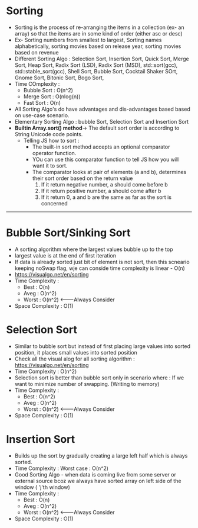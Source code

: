 # Sorting

- Sorting is the process of re-arranging the items in a collection (ex- an array) so that the items are in some kind of order (either asc or desc)
- Ex- Sorting numbers from smallest to largest, Sorting names alphabetically, sorting movies based on release year, sorting movies based on revenue
- Different Sorting Algo : Selection Sort, Insertion Sort, Quick Sort, Merge Sort, Heap Sort, Radix Sort (LSD), Radix Sort (MSD), std::sort(gcc), std::stable_sort(gcc), Shell Sort, Bubble Sort, Cocktail Shaker SOrt, Gnome Sort, Bitonic Sort, Bogo Sort,
- Time COmplexity :
  - Bubble Sort : O(n^2)
  - Merge Sort : O(nlog(n))
  - Fast Sort : O(n)
- All Sorting Algo's do have advantages and dis-advantages based based on use-case scenario.
- Elementary Sorting Algo : bubble Sort, Selection Sort and Insertion Sort
- **Builtin Array.sort() method**-> The default sort order is according to String Unicode code points.
  - Telling JS how to sort :
    - The built-in sort method accepts an optional comparator operator function.
    - YOu can use this comparator function to tell JS how you will want it to sort.
    - The comparator looks at pair of elements (a and b), determines their sort order based on the return value
      1. If it return negative number, a should come before b
      2. If it return positive number, a should come after b
      3. If it return 0, a and b are the same as far as the sort is concerned

---

# Bubble Sort/Sinking Sort

- A sorting algorithm where the largest values bubble up to the top
- largest value is at the end of first iteration
- If data is already sorted just bit of element is not sort, then this scneario keeping noSwap flag, wje can conside time complexity is linear - O(n)
- https://visualgo.net/en/sorting
- Time Complexity :
  - Best : O(n)
  - Aveg : O(n^2)
  - Worst : O(n^2) <---Always Consider
- Space Complexity : O(1)

# Selection Sort

- Similar to bubble sort but instead of first placing large values into sorted position, it places small values into sorted position
- Check all the visual alog for all sorting algorithm : https://visualgo.net/en/sorting
- Time Complexity : O(n^2)
- Selection sort is better than bubble sort only in scenario where : If we want to minimize number of swapping. (Writing to memory)
- Time Complexity :
  - Best : O(n^2)
  - Aveg : O(n^2)
  - Worst : O(n^2) <---Always Consider
- Space Complexity : O(1)

# Insertion Sort

- Builds up the sort by gradually creating a large left half which is always sorted.
- Time Complexity : Worst case : O(n^2)
- Good Sorting Algo - when data is coming live from some server or external source bcoz we always have sorted array on left side of the window ( 'j'th window)
- Time Complexity :
  - Best : O(n)
  - Aveg : O(n^2)
  - Worst : O(n^2) <---Always Consider
- Space Complexity : O(1)
